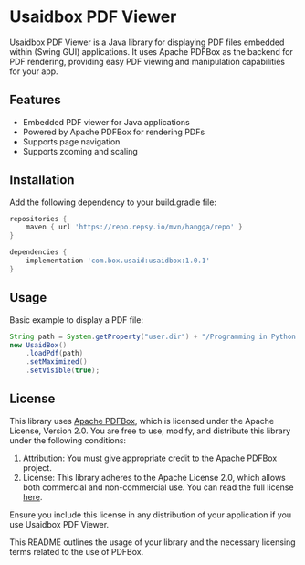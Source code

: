 # Usaidbox PDF Viewer

Usaidbox PDF Viewer is a Java library for displaying PDF files embedded within (Swing GUI) applications. It uses Apache PDFBox as the backend for PDF rendering, providing easy PDF viewing and manipulation capabilities for your app.

## Features

-	Embedded PDF viewer for Java applications
-	Powered by Apache PDFBox for rendering PDFs
-	Supports page navigation
-	Supports zooming and scaling

## Installation

Add the following dependency to your build.gradle file:

```Groovy
repositories {
    maven { url 'https://repo.repsy.io/mvn/hangga/repo' }
}

dependencies {
    implementation 'com.box.usaid:usaidbox:1.0.1'
}
```

## Usage

Basic example to display a PDF file:
```Java
String path = System.getProperty("user.dir") + "/Programming in Python 3 - A Complete Introduction to the Python Language, Second Edition (2010) 1.pdf";
new UsaidBox()
    .loadPdf(path)
    .setMaximized()
    .setVisible(true);
```

## License

This library uses <a href="https://pdfbox.apache.org/">Apache PDFBox</a>, which is licensed under the Apache License, Version 2.0. You are free to use, modify, and distribute this library under the following conditions:

1.	Attribution: You must give appropriate credit to the Apache PDFBox project.
2.	License: This library adheres to the Apache License 2.0, which allows both commercial and non-commercial use. You can read the full license <a href="https://www.apache.org/licenses/LICENSE-2.0">here</a>.

Ensure you include this license in any distribution of your application if you use Usaidbox PDF Viewer.

This README outlines the usage of your library and the necessary licensing terms related to the use of PDFBox.
